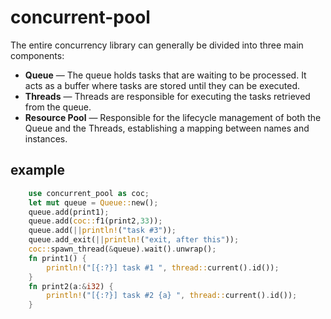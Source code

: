 # concurrent-pool
The entire concurrency library can generally be divided into three main components:

- **Queue** — The queue holds tasks that are waiting to be processed. It acts as a buffer where tasks are stored until they can be executed.
- **Threads** — Threads are responsible for executing the tasks retrieved from the queue.
- **Resource Pool** — Responsible for the lifecycle management of both the Queue and the Threads, establishing a mapping between names and instances.

## example
```rust
    use concurrent_pool as coc;
    let mut queue = Queue::new();
    queue.add(print1);
    queue.add(coc::f1(print2,33));
    queue.add(||println!("task #3"));
    queue.add_exit(||println!("exit, after this"));
    coc::spawn_thread(&queue).wait().unwrap();
    fn print1() {
        println!("[{:?}] task #1 ", thread::current().id());
    }
    fn print2(a:&i32) {
        println!("[{:?}] task #2 {a} ", thread::current().id());
    }
```